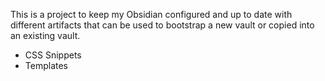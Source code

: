 This is a project to keep my Obsidian configured and up to date with different artifacts that can be used to bootstrap a new vault or copied into an existing vault.

- CSS Snippets
- Templates
